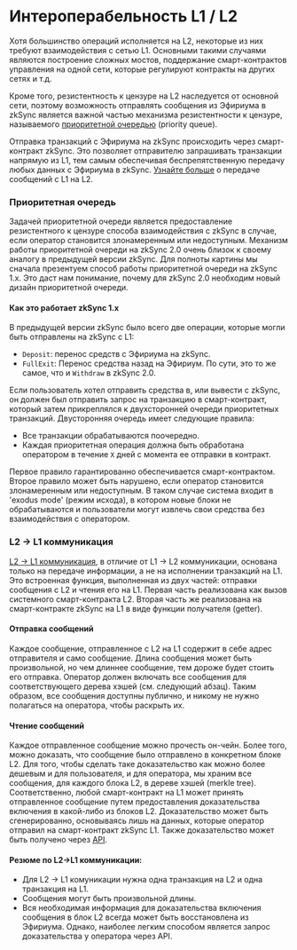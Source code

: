# Интероперабельность L1 / L2

Хотя большинство операций исполняется на L2, некоторые из них требуют взаимодействия с сетью L1. Основными такими случаями являются построение сложных мостов, поддержание смарт-контрактов управления на одной сети, которые регулируют контракты на других сетях и т.д.

Кроме того, резистентность к цензуре на L2 наследуется от основной сети, поэтому возможность отправлять сообщения из Эфириума в zkSync является важной частью механизма резистентности к цензуре, называемого [приоритетной очередью](interoperabelnost-l1-l2.md#priority-queue) (priority queue).

Отправка транзакций с Эфириума на zkSync происходить через смарт-контракт zkSync. Это позволяет отправителю запрашивать транзакции напрямую из L1, тем самым обеспечивая беспрепятственную передачу любых данных с Эфириума в zkSync. [Узнайте больше](https://v2-docs.zksync.io/dev/developer-guides/bridging/l1-l2.html) о передаче сообщений с L1 на L2.

### Приоритетная очередь <a href="#priority-queue" id="priority-queue"></a>

Задачей приоритетной очереди является предоставление резистентного к цензуре способа взаимодействия с zkSync в случае, если оператор становится злонамеренным или недоступным. Механизм работы приоритетной очереди на zkSync 2.0 очень близок к своему аналогу в предыдущей версии zkSync. Для полноты картины мы сначала презентуем способ работы приоритетной очереди на zkSync 1.x. Это даст нам понимание, почему для zkSync 2.0 необходим новый дизайн приоритетной очереди.

#### Как это работает zkSync 1.x <a href="#how-it-works-in-zksync-1-x" id="how-it-works-in-zksync-1-x"></a>

В предыдущей версии zkSync было всего две операции, которые могли быть отправлены на zkSync с L1:

* `Deposit`: перенос средств с Эфириума на zkSync.
* `FullExit`: Перенос средства назад на Эфириум. По сути, это то же самое, что и `Withdraw` в zkSync 2.0.

Если пользователь хотел отправить средства в, или вывести с zkSync, он должен был отправить запрос на транзакцию в смарт-контракт, который затем прикреплялся к двухсторонней очереди приоритетных транзакций. Двусторонняя очередь имеет следующие правила:

* Все транзакции обрабатываются поочередно.
* Каждая приоритетная операция должна быть обработана оператором в течение `X` дней с момента ее отправки в контракт.

Первое правило гарантированно обеспечивается смарт-контрактом. Второе правило может быть нарушено, если оператор становится злонамеренным или недоступным. В таком случае система входит в 'exodus mode' (режим исхода), в котором новые блоки не обрабатываются и пользователи могут извлечь свои средства без взаимодействия с оператором.

### L2 -> L1 коммуникация <a href="#l2-l1-communication" id="l2-l1-communication"></a>

[L2 -> L1 коммуникация](https://v2-docs.zksync.io/dev/developer-guides/bridging/l2-l1.html), в отличие от L1 -> L2 коммуникации, основана только на передаче информации, а не на исполнении транзакций на L1. Это встроенная функция, выполненная из двух частей: отправки сообщения с L2 и чтения его на L1. Первая часть реализована как вызов системного смарт-контракта L2. Вторая часть же реализована на смарт-контракте zkSync на L1 в виде функции получателя (getter).

#### Отправка сообщений <a href="#sending-messages" id="sending-messages"></a>

Каждое сообщение, отправленное с L2 на L1 содержит в себе адрес отправителя и само сообщение. Длина сообщения может быть произвольной, но чем длиннее сообщение, тем дороже будет стоить его отправка. Оператор должен включать все сообщения для соответствующего дерева хэшей (см. следующий абзац). Таким образом, все сообщения доступны публично, и никому не нужно полагаться на оператора, чтобы раскрыть их.

#### Чтение сообщений <a href="#reading-messages" id="reading-messages"></a>

Каждое отправленное сообщение можно прочесть он-чейн. Более того, можно доказать, что сообщение было отправлено в конкретном блоке L2. Для того, чтобы сделать таке доказательство как можно более дешевым и для пользователя, и для оператора, мы храним все сообщения, для каждого блока L2, в дереве хэшей (merkle tree). Соответственно, любой смарт-контракт на L1 может принять отправленное сообщение путем предоставления доказательства включения в какой-либо из блоков L2. Доказательство может быть сгенерированно, основываясь лишь на данных, которые оператор отправил на смарт-контракт zkSync L1. Также доказательство может быть получено через [API](https://v2-docs.zksync.io/api/api.html#zksgetl2tol1msgproof).

#### Резюме по L2->L1 коммуникации: <a href="#summary-on-l2-l1-messaging" id="summary-on-l2-l1-messaging"></a>

* Для L2 -> L1 комуникации нужна одна транзакция на L2 и одна транзакция на L1.
* Сообщения могут быть произвольной длины.
* Вся необходимая информация для доказательства включения сообщения в блок L2 всегда может быть восстановлена из Эфириума. Однако, наиболее легким способом является запрос доказательства у оператора через API.
